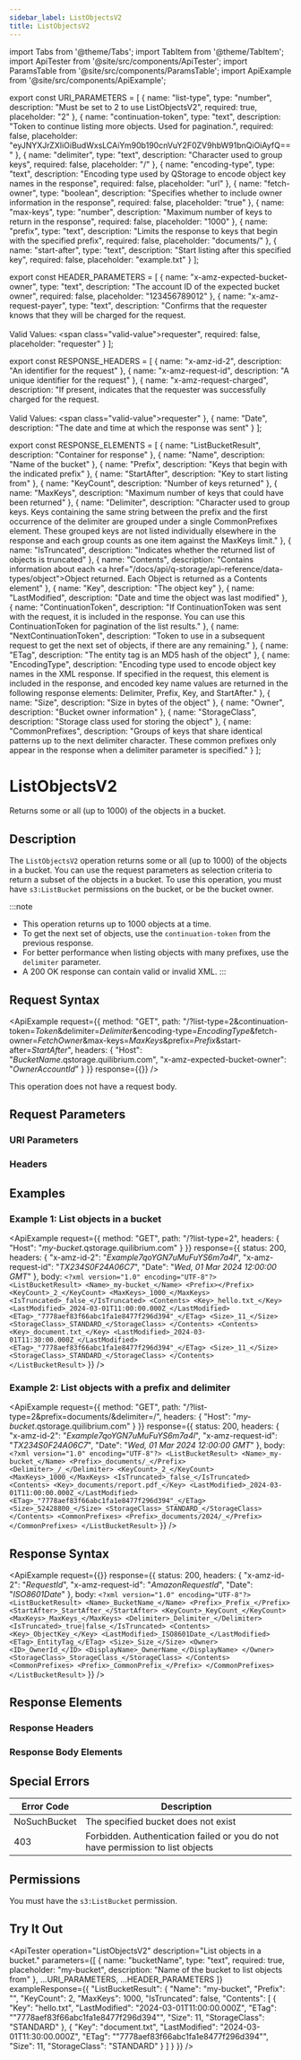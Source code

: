 ```yaml
---
sidebar_label: ListObjectsV2
title: ListObjectsV2
---
```


import Tabs from '@theme/Tabs';
import TabItem from '@theme/TabItem';
import ApiTester from '@site/src/components/ApiTester';
import ParamsTable from '@site/src/components/ParamsTable';
import ApiExample from '@site/src/components/ApiExample';

export const URI_PARAMETERS = [
  {
    name: "list-type",
    type: "number",
    description: "Must be set to 2 to use ListObjectsV2",
    required: true,
    placeholder: "2"
  },
  {
    name: "continuation-token",
    type: "text",
    description: "Token to continue listing more objects. Used for pagination.",
    required: false,
    placeholder: "eyJNYXJrZXIiOiBudWxsLCAiYm90b190cnVuY2F0ZV9hbW91bnQiOiAyfQ=="
  },
  {
    name: "delimiter",
    type: "text",
    description: "Character used to group keys",
    required: false,
    placeholder: "/"
  },
  {
    name: "encoding-type",
    type: "text",
    description: "Encoding type used by QStorage to encode object key names in the response",
    required: false,
    placeholder: "url"
  },
  {
    name: "fetch-owner",
    type: "boolean",
    description: "Specifies whether to include owner information in the response",
    required: false,
    placeholder: "true"
  },
  {
    name: "max-keys",
    type: "number",
    description: "Maximum number of keys to return in the response",
    required: false,
    placeholder: "1000"
  },
  {
    name: "prefix",
    type: "text",
    description: "Limits the response to keys that begin with the specified prefix",
    required: false,
    placeholder: "documents/"
  },
  {
    name: "start-after",
    type: "text",
    description: "Start listing after this specified key",
    required: false,
    placeholder: "example.txt"
  }
];

export const HEADER_PARAMETERS = [
  {
    name: "x-amz-expected-bucket-owner",
    type: "text",
    description: "The account ID of the expected bucket owner",
    required: false,
    placeholder: "123456789012"
  },
  {
    name: "x-amz-request-payer",
    type: "text",
    description: "Confirms that the requester knows that they will be charged for the request.<br/><br/>Valid Values: <span class=\"valid-value\">requester</span>",
    required: false,
    placeholder: "requester"
  }
];

export const RESPONSE_HEADERS = [
  {
    name: "x-amz-id-2",
    description: "An identifier for the request"
  },
  {
    name: "x-amz-request-id",
    description: "A unique identifier for the request"
  },
  {
    name: "x-amz-request-charged",
    description: "If present, indicates that the requester was successfully charged for the request.<br/><br/>Valid Values: <span class=\"valid-value\">requester</span>"
  },
  {
    name: "Date",
    description: "The date and time at which the response was sent"
  }
];

export const RESPONSE_ELEMENTS = [
  {
    name: "ListBucketResult",
    description: "Container for response"
  },
  {
    name: "Name",
    description: "Name of the bucket"
  },
  {
    name: "Prefix",
    description: "Keys that begin with the indicated prefix"
  },
  {
    name: "StartAfter",
    description: "Key to start listing from"
  },
  {
    name: "KeyCount",
    description: "Number of keys returned"
  },
  {
    name: "MaxKeys",
    description: "Maximum number of keys that could have been returned"
  },
  {
    name: "Delimiter",
    description: "Character used to group keys. Keys containing the same string between the prefix and the first occurrence of the delimiter are grouped under a single CommonPrefixes element. These grouped keys are not listed individually elsewhere in the response and each group counts as one item against the MaxKeys limit."
  },
  {
    name: "IsTruncated",
    description: "Indicates whether the returned list of objects is truncated"
  },
  {
    name: "Contents",
    description: "Contains information about each <a href=\"/docs/api/q-storage/api-reference/data-types/object\">Object</a> returned. Each Object is returned as a Contents element"
  },
  {
    name: "Key",
    description: "The object key"
  },
  {
    name: "LastModified",
    description: "Date and time the object was last modified"
  },
  {
    name: "ContinuationToken",
    description: "If ContinuationToken was sent with the request, it is included in the response. You can use this ContinuationToken for pagination of the list results."
  },
  {
    name: "NextContinuationToken",
    description: "Token to use in a subsequent request to get the next set of objects, if there are any remaining."
  },
  {
    name: "ETag",
    description: "The entity tag is an MD5 hash of the object"
  },
  {
    name: "EncodingType",
    description: "Encoding type used to encode object key names in the XML response. If specified in the request, this element is included in the response, and encoded key name values are returned in the following response elements: Delimiter, Prefix, Key, and StartAfter."
  },
  {
    name: "Size",
    description: "Size in bytes of the object"
  },
  {
    name: "Owner",
    description: "Bucket owner information"
  },
  {
    name: "StorageClass",
    description: "Storage class used for storing the object"
  },
  {
    name: "CommonPrefixes",
    description: "Groups of keys that share identical patterns up to the next delimiter character. These common prefixes only appear in the response when a delimiter parameter is specified."
  }
];

# ListObjectsV2

Returns some or all (up to 1000) of the objects in a bucket.

## Description

The `ListObjectsV2` operation returns some or all (up to 1000) of the objects in a bucket. You can use the request parameters as selection criteria to return a subset of the objects in a bucket. To use this operation, you must have `s3:ListBucket` permissions on the bucket, or be the bucket owner.

:::note
- This operation returns up to 1000 objects at a time.
- To get the next set of objects, use the `continuation-token` from the previous response.
- For better performance when listing objects with many prefixes, use the `delimiter` parameter.
- A 200 OK response can contain valid or invalid XML.
:::

## Request Syntax

<ApiExample
  request={{
    method: "GET",
    path: "/?list-type=2&continuation-token=_Token_&delimiter=_Delimiter_&encoding-type=_EncodingType_&fetch-owner=_FetchOwner_&max-keys=_MaxKeys_&prefix=_Prefix_&start-after=_StartAfter_",
    headers: {
      "Host": "_BucketName_.qstorage.quilibrium.com",
      "x-amz-expected-bucket-owner": "_OwnerAccountId_"
    }
  }}
  response={{}}
/>

This operation does not have a request body.

## Request Parameters

### URI Parameters

<ParamsTable parameters={URI_PARAMETERS} />

### Headers

<ParamsTable parameters={HEADER_PARAMETERS} />

## Examples

### Example 1: List objects in a bucket

<ApiExample
  request={{
    method: "GET",
    path: "/?list-type=2",
    headers: {
      "Host": "_my-bucket_.qstorage.quilibrium.com"
    }
  }}
  response={{
    status: 200,
    headers: {
      "x-amz-id-2": "_Example7qoYGN7uMuFuYS6m7a4l_",
      "x-amz-request-id": "_TX234S0F24A06C7_",
      "Date": "_Wed, 01 Mar 2024 12:00:00 GMT_"
    },
    body: `<?xml version="1.0" encoding="UTF-8"?>
<ListBucketResult>
   <Name>_my-bucket_</Name>
   <Prefix></Prefix>
   <KeyCount>_2_</KeyCount>
   <MaxKeys>_1000_</MaxKeys>
   <IsTruncated>_false_</IsTruncated>
   <Contents>
      <Key>_hello.txt_</Key>
      <LastModified>_2024-03-01T11:00:00.000Z_</LastModified>
      <ETag>_"7778aef83f66abc1fa1e8477f296d394"_</ETag>
      <Size>_11_</Size>
      <StorageClass>_STANDARD_</StorageClass>
   </Contents>
   <Contents>
      <Key>_document.txt_</Key>
      <LastModified>_2024-03-01T11:30:00.000Z_</LastModified>
      <ETag>_"7778aef83f66abc1fa1e8477f296d394"_</ETag>
      <Size>_11_</Size>
      <StorageClass>_STANDARD_</StorageClass>
   </Contents>
</ListBucketResult>`
  }}
/>

### Example 2: List objects with a prefix and delimiter

<ApiExample
  request={{
    method: "GET",
    path: "/?list-type=2&prefix=documents/&delimiter=/",
    headers: {
      "Host": "_my-bucket_.qstorage.quilibrium.com"
    }
  }}
  response={{
    status: 200,
    headers: {
      "x-amz-id-2": "_Example7qoYGN7uMuFuYS6m7a4l_",
      "x-amz-request-id": "_TX234S0F24A06C7_",
      "Date": "_Wed, 01 Mar 2024 12:00:00 GMT_"
    },
    body: `<?xml version="1.0" encoding="UTF-8"?>
<ListBucketResult>
   <Name>_my-bucket_</Name>
   <Prefix>_documents/_</Prefix>
   <Delimiter>_/_</Delimiter>
   <KeyCount>_2_</KeyCount>
   <MaxKeys>_1000_</MaxKeys>
   <IsTruncated>_false_</IsTruncated>
   <Contents>
      <Key>_documents/report.pdf_</Key>
      <LastModified>_2024-03-01T11:00:00.000Z_</LastModified>
      <ETag>_"7778aef83f66abc1fa1e8477f296d394"_</ETag>
      <Size>_52428800_</Size>
      <StorageClass>_STANDARD_</StorageClass>
   </Contents>
   <CommonPrefixes>
      <Prefix>_documents/2024/_</Prefix>
   </CommonPrefixes>
</ListBucketResult>`
  }}
/>

## Response Syntax

<ApiExample
  request={{}}
  response={{
    status: 200,
    headers: {
      "x-amz-id-2": "_RequestId_",
      "x-amz-request-id": "_AmazonRequestId_",
      "Date": "_ISO8601Date_"
    },
    body: `<?xml version="1.0" encoding="UTF-8"?>
<ListBucketResult>
   <Name>_BucketName_</Name>
   <Prefix>_Prefix_</Prefix>
   <StartAfter>_StartAfter_</StartAfter>
   <KeyCount>_KeyCount_</KeyCount>
   <MaxKeys>_MaxKeys_</MaxKeys>
   <Delimiter>_Delimiter_</Delimiter>
   <IsTruncated>_true|false_</IsTruncated>
   <Contents>
      <Key>_ObjectKey_</Key>
      <LastModified>_ISO8601Date_</LastModified>
      <ETag>_EntityTag_</ETag>
      <Size>_Size_</Size>
      <Owner>
         <ID>_OwnerId_</ID>
         <DisplayName>_OwnerName_</DisplayName>
      </Owner>
      <StorageClass>_StorageClass_</StorageClass>
   </Contents>
   <CommonPrefixes>
      <Prefix>_CommonPrefix_</Prefix>
   </CommonPrefixes>
</ListBucketResult>`
  }}
/>

## Response Elements

### Response Headers

<ParamsTable responseElements={RESPONSE_HEADERS} type="response" />

### Response Body Elements

<ParamsTable responseElements={RESPONSE_ELEMENTS} type="response" />

## Special Errors

| Error Code | Description |
|------------|-------------|
| NoSuchBucket | The specified bucket does not exist |
| 403 | Forbidden. Authentication failed or you do not have permission to list objects |

## Permissions

You must have the `s3:ListBucket` permission.

## Try It Out

<ApiTester
  operation="ListObjectsV2"
  description="List objects in a bucket."
  parameters={[
    {
      name: "bucketName",
      type: "text",
      required: true,
      placeholder: "my-bucket",
      description: "Name of the bucket to list objects from"
    },
    ...URI_PARAMETERS,
    ...HEADER_PARAMETERS
  ]}
  exampleResponse={{
    "ListBucketResult": {
      "Name": "my-bucket",
      "Prefix": "",
      "KeyCount": 2,
      "MaxKeys": 1000,
      "IsTruncated": false,
      "Contents": [
        {
          "Key": "hello.txt",
          "LastModified": "2024-03-01T11:00:00.000Z",
          "ETag": "\"7778aef83f66abc1fa1e8477f296d394\"",
          "Size": 11,
          "StorageClass": "STANDARD"
        },
        {
          "Key": "document.txt",
          "LastModified": "2024-03-01T11:30:00.000Z",
          "ETag": "\"7778aef83f66abc1fa1e8477f296d394\"",
          "Size": 11,
          "StorageClass": "STANDARD"
        }
      ]
    }
  }}
/> 